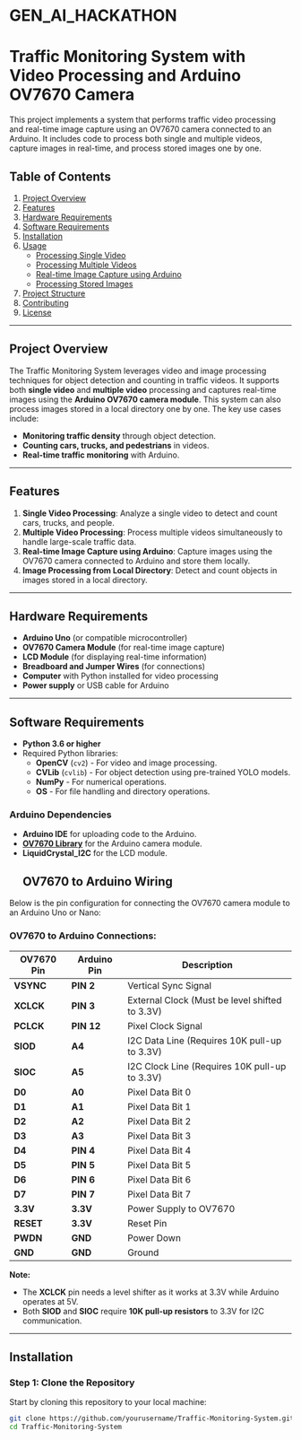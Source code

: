 # GEN_AI_HACKATHON

# Traffic Monitoring System with Video Processing and Arduino OV7670 Camera

This project implements a system that performs traffic video processing and real-time image capture using an OV7670 camera connected to an Arduino. It includes code to process both single and multiple videos, capture images in real-time, and process stored images one by one.

## Table of Contents
1. [Project Overview](#project-overview)
2. [Features](#features)
3. [Hardware Requirements](#hardware-requirements)
4. [Software Requirements](#software-requirements)
5. [Installation](#installation)
6. [Usage](#usage)
    - [Processing Single Video](#processing-single-video)
    - [Processing Multiple Videos](#processing-multiple-videos)
    - [Real-time Image Capture using Arduino](#real-time-image-capture-using-arduino)
    - [Processing Stored Images](#processing-stored-images)
7. [Project Structure](#project-structure)
8. [Contributing](#contributing)
9. [License](#license)

---

## Project Overview

The Traffic Monitoring System leverages video and image processing techniques for object detection and counting in traffic videos. It supports both **single video** and **multiple video** processing and captures real-time images using the **Arduino OV7670 camera module**. This system can also process images stored in a local directory one by one. The key use cases include:
- **Monitoring traffic density** through object detection.
- **Counting cars, trucks, and pedestrians** in videos.
- **Real-time traffic monitoring** with Arduino.

---

## Features

1. **Single Video Processing**: Analyze a single video to detect and count cars, trucks, and people.
2. **Multiple Video Processing**: Process multiple videos simultaneously to handle large-scale traffic data.
3. **Real-time Image Capture using Arduino**: Capture images using the OV7670 camera connected to Arduino and store them locally.
4. **Image Processing from Local Directory**: Detect and count objects in images stored in a local directory.

---

## Hardware Requirements

- **Arduino Uno** (or compatible microcontroller)
- **OV7670 Camera Module** (for real-time image capture)
- **LCD Module** (for displaying real-time information)
- **Breadboard and Jumper Wires** (for connections)
- **Computer** with Python installed for video processing
- **Power supply** or USB cable for Arduino

---

## Software Requirements

- **Python 3.6 or higher**
- Required Python libraries:
  - **OpenCV** (`cv2`) - For video and image processing.
  - **CVLib** (`cvlib`) - For object detection using pre-trained YOLO models.
  - **NumPy** - For numerical operations.
  - **OS** - For file handling and directory operations.

### Arduino Dependencies

- **Arduino IDE** for uploading code to the Arduino.
- **[OV7670 Library](https://github.com/indrekluuk/LiveOV7670)** for the Arduino camera module.
- **LiquidCrystal_I2C** for the LCD module.
  ## OV7670 to Arduino Wiring

Below is the pin configuration for connecting the OV7670 camera module to an Arduino Uno or Nano:

### OV7670 to Arduino Connections:

| **OV7670 Pin** | **Arduino Pin**  | **Description**                                   |
|----------------|------------------|---------------------------------------------------|
| **VSYNC**      | **PIN 2**         | Vertical Sync Signal                              |
| **XCLCK**      | **PIN 3**         | External Clock (Must be level shifted to 3.3V)    |
| **PCLCK**      | **PIN 12**        | Pixel Clock Signal                                |
| **SIOD**       | **A4**            | I2C Data Line (Requires 10K pull-up to 3.3V)      |
| **SIOC**       | **A5**            | I2C Clock Line (Requires 10K pull-up to 3.3V)     |
| **D0**         | **A0**            | Pixel Data Bit 0                                  |
| **D1**         | **A1**            | Pixel Data Bit 1                                  |
| **D2**         | **A2**            | Pixel Data Bit 2                                  |
| **D3**         | **A3**            | Pixel Data Bit 3                                  |
| **D4**         | **PIN 4**         | Pixel Data Bit 4                                  |
| **D5**         | **PIN 5**         | Pixel Data Bit 5                                  |
| **D6**         | **PIN 6**         | Pixel Data Bit 6                                  |
| **D7**         | **PIN 7**         | Pixel Data Bit 7                                  |
| **3.3V**       | **3.3V**          | Power Supply to OV7670                            |
| **RESET**      | **3.3V**          | Reset Pin                                         |
| **PWDN**       | **GND**           | Power Down                                        |
| **GND**        | **GND**           | Ground                                            |

**Note:**
- The **XCLCK** pin needs a level shifter as it works at 3.3V while Arduino operates at 5V.
- Both **SIOD** and **SIOC** require **10K pull-up resistors** to 3.3V for I2C communication.


---

## Installation

### Step 1: Clone the Repository

Start by cloning this repository to your local machine:

```bash
git clone https://github.com/yourusername/Traffic-Monitoring-System.git
cd Traffic-Monitoring-System
